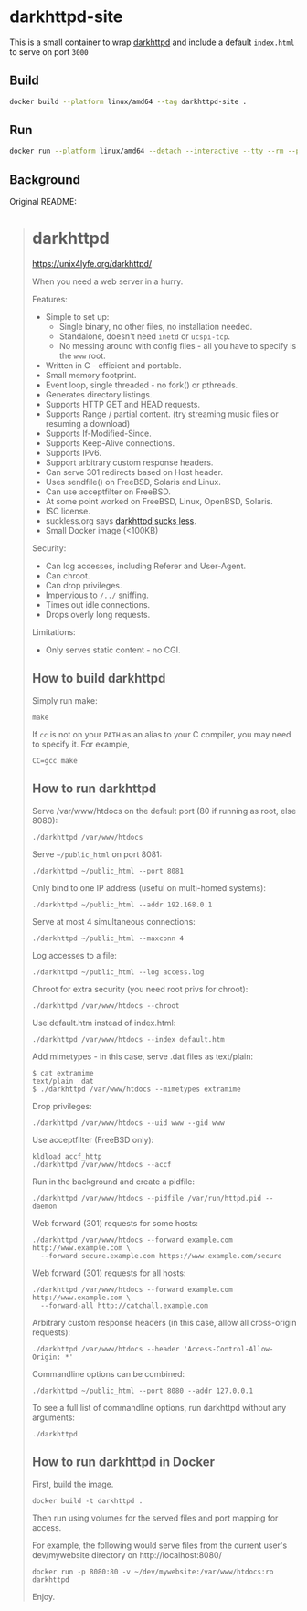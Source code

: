 # darkhttpd-site

This is a small container to wrap [darkhttpd](https://github.com/emikulic/darkhttpd) and include a default `index.html` to serve on port `3000`

## Build

```bash
docker build --platform linux/amd64 --tag darkhttpd-site .
```

## Run

```bash
docker run --platform linux/amd64 --detach --interactive --tty --rm --publish 3000:3000 --name darkhttpd-site darkhttpd-site
```

## Background

Original README:

> # darkhttpd
> 
> https://unix4lyfe.org/darkhttpd/
> 
> When you need a web server in a hurry.
> 
> Features:
> 
> * Simple to set up:
>   * Single binary, no other files, no installation needed.
>   * Standalone, doesn't need `inetd` or `ucspi-tcp`.
>   * No messing around with config files - all you have to specify is the `www` root.
> * Written in C - efficient and portable.
> * Small memory footprint.
> * Event loop, single threaded - no fork() or pthreads.
> * Generates directory listings.
> * Supports HTTP GET and HEAD requests.
> * Supports Range / partial content. (try streaming music files or resuming a download)
> * Supports If-Modified-Since.
> * Supports Keep-Alive connections.
> * Supports IPv6.
> * Support arbitrary custom response headers.
> * Can serve 301 redirects based on Host header.
> * Uses sendfile() on FreeBSD, Solaris and Linux.
> * Can use acceptfilter on FreeBSD.
> * At some point worked on FreeBSD, Linux, OpenBSD, Solaris.
> * ISC license.
> * suckless.org says [darkhttpd sucks less](http://suckless.org/rocks/).
> * Small Docker image (<100KB)
> 
> Security:
> 
> * Can log accesses, including Referer and User-Agent.
> * Can chroot.
> * Can drop privileges.
> * Impervious to `/../` sniffing.
> * Times out idle connections.
> * Drops overly long requests.
> 
> Limitations:
> 
> * Only serves static content - no CGI.
> 
> ## How to build darkhttpd
> 
> Simply run make:
> 
> ```
> make
> ```
> 
> If `cc` is not on your `PATH` as an alias to your C compiler, you may need to specify it. For example,
> 
> ```
> CC=gcc make
> ```
> 
> ## How to run darkhttpd
> 
> Serve /var/www/htdocs on the default port (80 if running as root, else 8080):
> 
> ```
> ./darkhttpd /var/www/htdocs
> ```
> 
> Serve `~/public_html` on port 8081:
> 
> ```
> ./darkhttpd ~/public_html --port 8081
> ```
> 
> Only bind to one IP address (useful on multi-homed systems):
> 
> ```
> ./darkhttpd ~/public_html --addr 192.168.0.1
> ```
> 
> Serve at most 4 simultaneous connections:
> 
> ```
> ./darkhttpd ~/public_html --maxconn 4
> ```
> 
> Log accesses to a file:
> 
> ```
> ./darkhttpd ~/public_html --log access.log
> ```
> 
> Chroot for extra security (you need root privs for chroot):
> 
> ```
> ./darkhttpd /var/www/htdocs --chroot
> ```
> 
> Use default.htm instead of index.html:
> 
> ```
> ./darkhttpd /var/www/htdocs --index default.htm
> ```
> 
> Add mimetypes - in this case, serve .dat files as text/plain:
> 
> ```
> $ cat extramime
> text/plain  dat
> $ ./darkhttpd /var/www/htdocs --mimetypes extramime
> ```
> 
> Drop privileges:
> 
> ```
> ./darkhttpd /var/www/htdocs --uid www --gid www
> ```
> 
> Use acceptfilter (FreeBSD only):
> 
> ```
> kldload accf_http
> ./darkhttpd /var/www/htdocs --accf
> ```
> 
> Run in the background and create a pidfile:
> 
> ```
> ./darkhttpd /var/www/htdocs --pidfile /var/run/httpd.pid --daemon
> ```
> 
> Web forward (301) requests for some hosts:
> 
> ```
> ./darkhttpd /var/www/htdocs --forward example.com http://www.example.com \
>   --forward secure.example.com https://www.example.com/secure
> ```
> 
> Web forward (301) requests for all hosts:
> 
> ```
> ./darkhttpd /var/www/htdocs --forward example.com http://www.example.com \
>   --forward-all http://catchall.example.com
> ```
> 
> Arbitrary custom response headers (in this case, allow all cross-origin
> requests):
> 
> ```
> ./darkhttpd /var/www/htdocs --header 'Access-Control-Allow-Origin: *'
> ```
> 
> Commandline options can be combined:
> 
> ```
> ./darkhttpd ~/public_html --port 8080 --addr 127.0.0.1
> ```
> 
> To see a full list of commandline options,
> run darkhttpd without any arguments:
> 
> ```
> ./darkhttpd
> ```
> 
> ## How to run darkhttpd in Docker
> 
> First, build the image.
> ```
> docker build -t darkhttpd .
> ```
> Then run using volumes for the served files and port mapping for access.
> 
> For example, the following would serve files from the current user's dev/mywebsite directory on http://localhost:8080/
> ```
> docker run -p 8080:80 -v ~/dev/mywebsite:/var/www/htdocs:ro darkhttpd
> ```
> 
> Enjoy.

